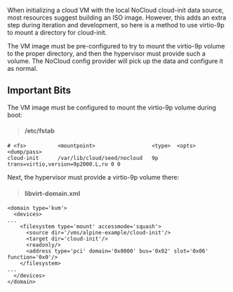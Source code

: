 When initializing a cloud VM with the local NoCloud cloud-init data source,
most resources suggest building an ISO image.
However, this adds an extra step during iteration and development, so
here is a method to use virtio-9p to mount a directory for cloud-init.

The VM image must be pre-configured to try to mount the virtio-9p volume
to the proper directory, and then the hypervisor must provide such a volume.
The NoCloud config provider will pick up the data and configure it as normal.

Important Bits
--------------

The VM image must be configured to mount the virtio-9p volume during boot:

> #### **/etc/fstab**
```
# <fs>          <mountpoint>                  <type>  <opts>                           <dump/pass>
cloud-init      /var/lib/cloud/seed/nocloud   9p      trans=virtio,version=9p2000.L,ro 0 0
```

Next, the hypervisor must provide a virtio-9p volume there:

> #### **libvirt-domain.xml**
```
<domain type='kvm'>
  <devices>
...
    <filesystem type='mount' accessmode='squash'>
      <source dir='/vms/alpine-example/cloud-init'/>
      <target dir='cloud-init'/>
      <readonly/>
      <address type='pci' domain='0x0000' bus='0x02' slot='0x06' function='0x0'/>
    </filesystem>
...
  </devices>
</domain>
```
